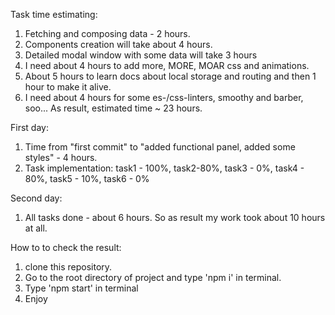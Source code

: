 Task time estimating:
1. Fetching and composing data - 2 hours.
2. Components creation will take about 4 hours.
3. Detailed modal window with some data will take 3 hours
4. I need about 4 hours to add more, MORE, MOAR css and animations.
5. About 5 hours to learn docs about local storage and routing and then 1 hour to make it alive.
6. I need about 4 hours for some es-/css-linters, smoothy and barber, soo...
As result, estimated time ~ 23 hours.

First day:
1. Time from "first commit" to "added functional panel, added some styles" - 4 hours.
2. Task implementation: task1 - 100%, task2-80%, task3 - 0%, task4 - 80%, task5 - 10%, task6 - 0%

Second day:
1. All tasks done - about 6 hours.
So as result my work took about 10 hours at all.


How to to check the result:
1. clone this repository.
2. Go to the root directory of project and type 'npm i' in terminal.
3. Type 'npm start' in terminal
4. Enjoy
